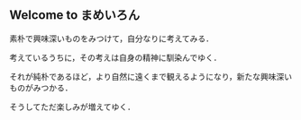 ## Welcome to まめいろん

素朴で興味深いものをみつけて，自分なりに考えてみる．

考えているうちに，その考えは自身の精神に馴染んでゆく．

それが純朴であるほど，より自然に遠くまで観えるようになり，新たな興味深いものがみつかる．

そうしてただ楽しみが増えてゆく．